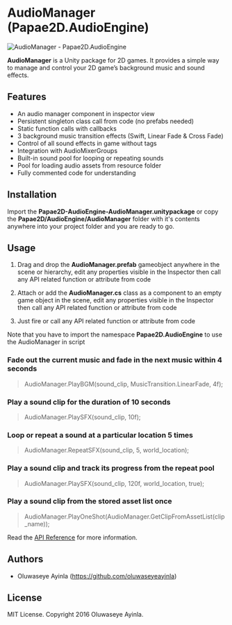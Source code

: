 # AudioManager (Papae2D.AudioEngine)
![AudioManager - Papae2D.AudioEngine](https://scontent-lhr3-1.xx.fbcdn.net/v/t1.0-9/15873504_1276004475776287_5532099008590403853_n.jpg?oh=254ed9ac001590d67511b9beaf2b96db&oe=58EC50C7)

**AudioManager** is a Unity package for 2D games. It provides a simple way to manage and control your 2D game’s background music and sound effects.


## Features
- An audio manager component in inspector view 
-	Persistent singleton class call from code (no prefabs needed)
-	Static function calls with callbacks 
-	3 background music transition effects (Swift, Linear Fade & Cross Fade)
-	Control of all sound effects in game without tags
-	Integration with AudioMixerGroups
-	Built-in sound pool for looping or repeating sounds
-	Pool for loading audio assets from resource folder
-	Fully commented code for understanding

## Installation
Import the **Papae2D-AudioEngine-AudioManager.unitypackage** or copy the **Papae2D/AudioEngine/AudioManager** folder with it's contents anywhere into your project folder and you are ready to go.


## Usage
1.  Drag and drop the **AudioManager.prefab** gameobject anywhere in the scene or hierarchy, edit any properties visible in the Inspector then call any API related function or attribute from code

2.  Attach or add the **AudioManager.cs** class as a component to an empty game object in the scene, edit any properties visible in the Inspector then call any API related function or attribute from code

3.  Just fire or call any API related function or attribute from code 

Note that you have to import the namespace **Papae2D.AudioEngine** to use the AudioManager in script


### Fade out the current music and fade in the next music within 4 seconds
> AudioManager.PlayBGM(sound_clip, MusicTransition.LinearFade, 4f);

### Play a sound clip for the duration of 10 seconds
> AudioManager.PlaySFX(sound_clip, 10f);

### Loop or repeat a sound at a particular location 5 times
> AudioManager.RepeatSFX(sound_clip, 5, world_location);

### Play a sound clip and track its progress from the repeat pool
> AudioManager.PlaySFX(sound_clip, 120f, world_location, true);

### Play a sound clip from the stored asset list once
> AudioManager.PlayOneShot(AudioManager.GetClipFromAssetList(clip_name));


Read the [API Reference](https://oluwaseyeayinla.github.io/papae2d/audio_engine/audio_manager/api_reference/html/annotated.html) for more information.


## Authors
- Oluwaseye Ayinla (https://github.com/oluwaseyeayinla)


## License
MIT License. Copyright 2016 Oluwaseye Ayinla.

